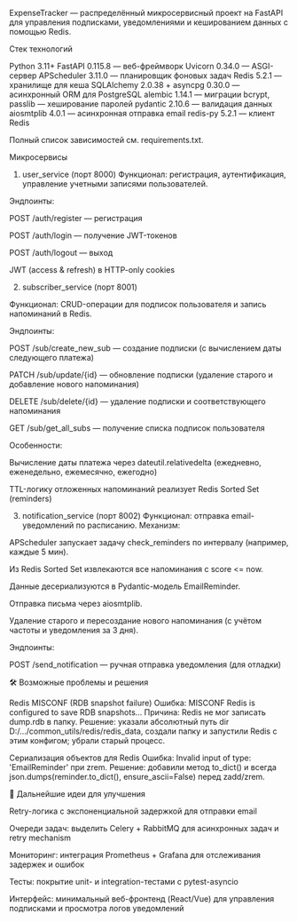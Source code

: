 ExpenseTracker — распределённый микросервисный проект на FastAPI для управления подписками, уведомлениями и кешированием данных с помощью Redis.

Стек технологий

Python 3.11+
FastAPI 0.115.8 — веб-фреймворк
Uvicorn 0.34.0 — ASGI-сервер
APScheduler 3.11.0 — планировщик фоновых задач
Redis 5.2.1 — хранилище для кеша
SQLAlchemy 2.0.38 + asyncpg 0.30.0 — асинхронный ORM для PostgreSQL
alembic 1.14.1 — миграции
bcrypt, passlib — хеширование паролей
pydantic 2.10.6 — валидация данных
aiosmtplib 4.0.1 — асинхронная отправка email
redis-py 5.2.1 — клиент Redis

Полный список зависимостей см. requirements.txt.

Микросервисы
1. user_service (порт 8000)
Функционал: регистрация, аутентификация, управление учетными записями пользователей.

Эндпоинты:

POST /auth/register — регистрация

POST /auth/login — получение JWT-токенов

POST /auth/logout — выход

JWT (access & refresh) в HTTP-only cookies

2. subscriber_service (порт 8001)

Функционал: CRUD-операции для подписок пользователя и запись напоминаний в Redis.

Эндпоинты:

POST /sub/create_new_sub — создание подписки (с вычислением даты следующего платежа)

PATCH /sub/update/{id} — обновление подписки (удаление старого и добавление нового напоминания)

DELETE /sub/delete/{id} — удаление подписки и соответствующего напоминания

GET /sub/get_all_subs — получение списка подписок пользователя

Особенности:

Вычисление даты платежа через dateutil.relativedelta (ежедневно, еженедельно, ежемесячно, ежегодно)

TTL-логику отложенных напоминаний реализует Redis Sorted Set (reminders)

3. notification_service (порт 8002)
Функционал: отправка email-уведомлений по расписанию.
Механизм:

APScheduler запускает задачу check_reminders по интервалу (например, каждые 5 мин).

Из Redis Sorted Set извлекаются все напоминания с score <= now.

Данные десериализуются в Pydantic-модель EmailReminder.

Отправка письма через aiosmtplib.

Удаление старого и пересоздание нового напоминания (с учётом частоты и уведомления за 3 дня).

Эндпоинты:

POST /send_notification — ручная отправка уведомления (для отладки)



🛠 Возможные проблемы и решения

Redis MISCONF (RDB snapshot failure)
Ошибка: MISCONF Redis is configured to save RDB snapshots...
Причина: Redis не мог записать dump.rdb в папку.
Решение: указали абсолютный путь dir D:/.../common_utils/redis/redis_data, создали папку и запустили Redis с этим конфигом; убрали старый процесс.

Сериализация объектов для Redis
Ошибка: Invalid input of type: 'EmailReminder' при zrem.
Решение: добавили метод to_dict() и всегда json.dumps(reminder.to_dict(), ensure_ascii=False) перед zadd/zrem.


🎯 Дальнейшие идеи для улучшения

Retry-логика с экспоненциальной задержкой  для отправки email

Очереди задач: выделить Celery + RabbitMQ для асинхронных задач и retry mechanism

Мониторинг: интеграция Prometheus + Grafana для отслеживания задержек и ошибок

Тесты: покрытие unit- и integration-тестами с pytest-asyncio

Интерфейс: минимальный веб-фронтенд (React/Vue) для управления подписками и просмотра логов уведомлений